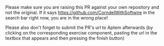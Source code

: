 Please make sure you are raising this PR against your own repository and not the original. If it says https://github.com/CorndelWithSoftwire in the search bar right now, you are in the wrong place!

Please also don't forget to submit the PR's url to Aptem afterwards (by clicking on the corresponding exercise component, pasting the url in the textbox that appears and then pressing the finish button)